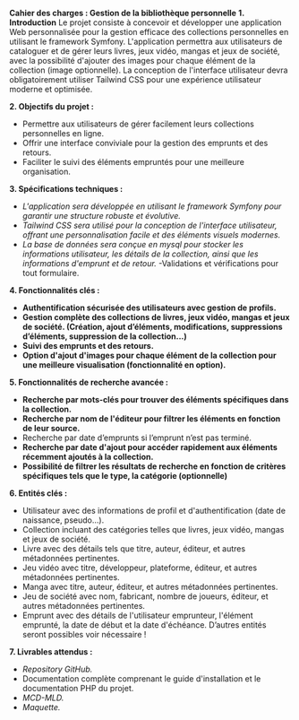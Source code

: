 **Cahier des charges : Gestion de la bibliothèque personnelle**
**1. Introduction**
   Le projet consiste à concevoir et développer une application Web personnalisée pour la gestion
   efficace des collections personnelles en utilisant le framework Symfony. L'application permettra aux
   utilisateurs de cataloguer et de gérer leurs livres, jeux vidéo, mangas et jeux de société, avec la
   possibilité d'ajouter des images pour chaque élément de la collection (image optionnelle). La
   conception de l'interface utilisateur devra obligatoirement utiliser Tailwind CSS pour une expérience
   utilisateur moderne et optimisée.

**2. Objectifs du projet :**
- Permettre aux utilisateurs de gérer facilement leurs collections personnelles en ligne.
- Offrir une interface conviviale pour la gestion des emprunts et des retours.
- Faciliter le suivi des éléments empruntés pour une meilleure organisation.

**3. Spécifications techniques :**
- _L'application sera développée en utilisant le framework Symfony pour garantir une structure
  robuste et évolutive._
- _Tailwind CSS sera utilisé pour la conception de l'interface utilisateur, offrant une personnalisation
  facile et des éléments visuels modernes._
- _La base de données sera conçue en mysql pour stocker les informations utilisateur, les détails de la
  collection, ainsi que les informations d'emprunt et de retour._
  -Validations et vérifications pour tout formulaire.

**4. Fonctionnalités clés :**
- __Authentification sécurisée des utilisateurs avec gestion de profils.__
- __Gestion complète des collections de livres, jeux vidéo, mangas et jeux de société. (Création, ajout
  d’éléments, modifications, suppressions d’éléments, suppression de la collection...)__
- __Suivi des emprunts et des retours.__
- __Option d'ajout d'images pour chaque élément de la collection pour une meilleure visualisation
  (fonctionnalité en option).__

**5. Fonctionnalités de recherche avancée :**
- __Recherche par mots-clés pour trouver des éléments spécifiques dans la collection.__
- __Recherche par nom de l'éditeur pour filtrer les éléments en fonction de leur source.__
- Recherche par date d’emprunts si l’emprunt n’est pas terminé.
- __Recherche par date d'ajout pour accéder rapidement aux éléments récemment ajoutés à la
  collection.__
- __Possibilité de filtrer les résultats de recherche en fonction de critères spécifiques tels que le type,
  la catégorie (optionnelle)__

**6. Entités clés :**
- Utilisateur avec des informations de profil et d'authentification (date de naissance, pseudo...).
- Collection incluant des catégories telles que livres, jeux vidéo, mangas et jeux de société.
- Livre avec des détails tels que titre, auteur, éditeur, et autres métadonnées pertinentes.
- Jeu vidéo avec titre, développeur, plateforme, éditeur, et autres métadonnées pertinentes.
- Manga avec titre, auteur, éditeur, et autres métadonnées pertinentes.
- Jeu de société avec nom, fabricant, nombre de joueurs, éditeur, et autres métadonnées
  pertinentes.
- Emprunt avec des détails de l'utilisateur emprunteur, l'élément emprunté, la date de début et la
  date d'échéance.
  D’autres entités seront possibles voir nécessaire !

**7. Livrables attendus :**
- _Repository GitHub._
- Documentation complète comprenant le guide d'installation et le documentation PHP du projet.
- _MCD-MLD._
- _Maquette._